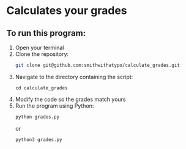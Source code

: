 # Calculates your grades

## To run this program:
1. Open your terminal
2. Clone the repository:
    ```bash
    git clone git@github.com:smithwithatypo/calculate_grades.git
    ```
3. Navigate to the directory containing the script:
    ```
    cd calculate_grades
    ```
4. Modify the code so the grades match yours
5. Run the program using Python:
    ``` bash
    python grades.py
    ```
    or
    ``` bash
    python3 grades.py
    ```
